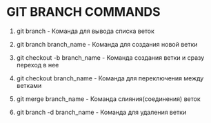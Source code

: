 # GIT BRANCH COMMANDS

1. git branch - Команда для вывода списка веток

2. git branch branch_name - Команда для создания новой ветки

3. git checkout -b branch_name - Команда создания ветки и сразу переход в нее

4. git checkout branch_name - Команда для переключения между ветками

5. git merge branch_name - Команда слияния(соединения) веток

6. git branch -d branch_name - Команда для удаления ветки
